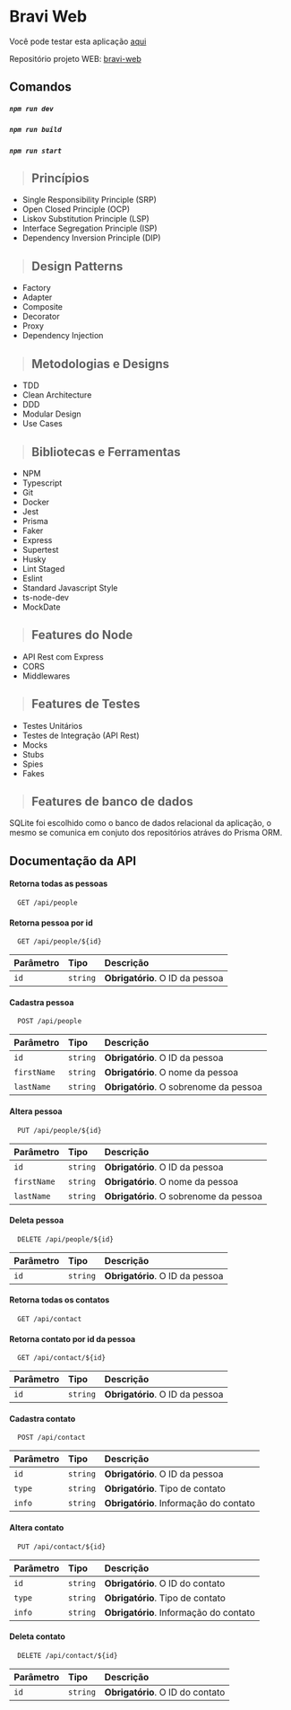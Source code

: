 # Bravi Web

Você pode testar esta aplicação [aqui](https://bravi-api.2b-soft.com)

Repositório projeto WEB: [bravi-web](https://github.com/BrenoBeierstedt/bravi-api-test)

## Comandos


##### `npm run dev`

##### `npm run build`

##### `npm run start`


> ## Princípios
* Single Responsibility Principle (SRP)
* Open Closed Principle (OCP)
* Liskov Substitution Principle (LSP)
* Interface Segregation Principle (ISP)
* Dependency Inversion Principle (DIP)

> ## Design Patterns
* Factory
* Adapter
* Composite
* Decorator
* Proxy
* Dependency Injection

> ## Metodologias e Designs
* TDD
* Clean Architecture
* DDD
* Modular Design
* Use Cases

> ## Bibliotecas e Ferramentas
* NPM
* Typescript
* Git
* Docker
* Jest
* Prisma
* Faker
* Express
* Supertest
* Husky
* Lint Staged
* Eslint
* Standard Javascript Style
* ts-node-dev
* MockDate

> ## Features do Node
* API Rest com Express
* CORS
* Middlewares


> ## Features de Testes
* Testes Unitários
* Testes de Integração (API Rest)
* Mocks
* Stubs
* Spies
* Fakes

> ## Features de banco de dados
SQLite foi escolhido como o banco de dados relacional da aplicação, o mesmo se comunica em conjuto dos repositórios atráves do Prisma ORM.


## Documentação da API

#### Retorna todas as pessoas

```http
  GET /api/people
```

#### Retorna pessoa por id

```http
  GET /api/people/${id}
```

| Parâmetro   | Tipo       | Descrição                                   |
| :---------- | :--------- | :------------------------------------------ |
| `id`      | `string` | **Obrigatório**. O ID da pessoa |

#### Cadastra pessoa

```http
  POST /api/people
```

| Parâmetro   | Tipo       | Descrição                                   |
| :---------- | :--------- | :------------------------------------------ |
| `id`      | `string` | **Obrigatório**. O ID da pessoa |
| `firstName`      | `string` | **Obrigatório**. O nome da pessoa |
| `lastName`      | `string` | **Obrigatório**. O sobrenome da pessoa |


#### Altera pessoa

```http
  PUT /api/people/${id}
```

| Parâmetro   | Tipo       | Descrição                                   |
| :---------- | :--------- | :------------------------------------------ |
| `id`      | `string` | **Obrigatório**. O ID da pessoa |
| `firstName`      | `string` | **Obrigatório**. O nome da pessoa |
| `lastName`      | `string` | **Obrigatório**. O sobrenome da pessoa |

#### Deleta pessoa

```http
  DELETE /api/people/${id}
```

| Parâmetro   | Tipo       | Descrição                                   |
| :---------- | :--------- | :------------------------------------------ |
| `id`      | `string` | **Obrigatório**. O ID da pessoa |



#### Retorna todas os contatos

```http
  GET /api/contact
```

#### Retorna contato por id da pessoa

```http
  GET /api/contact/${id}
```

| Parâmetro   | Tipo       | Descrição                                   |
| :---------- | :--------- | :------------------------------------------ |
| `id`      | `string` | **Obrigatório**. O ID da pessoa |

#### Cadastra contato

```http
  POST /api/contact
```

| Parâmetro   | Tipo       | Descrição                                   |
| :---------- | :--------- | :------------------------------------------ |
| `id`      | `string` | **Obrigatório**. O ID da pessoa |
| `type`      | `string` | **Obrigatório**. Tipo de contato |
| `info`      | `string` | **Obrigatório**. Informação do contato |


#### Altera contato

```http
  PUT /api/contact/${id}
```

| Parâmetro   | Tipo       | Descrição                                   |
| :---------- | :--------- | :------------------------------------------ |
| `id`      | `string` | **Obrigatório**. O ID do contato |
| `type`      | `string` | **Obrigatório**. Tipo de contato |
| `info`      | `string` | **Obrigatório**. Informação do contato |


#### Deleta contato

```http
  DELETE /api/contact/${id}
```

| Parâmetro   | Tipo       | Descrição                                   |
| :---------- | :--------- | :------------------------------------------ |
| `id`      | `string` | **Obrigatório**. O ID do contato |



